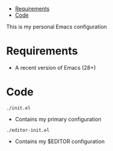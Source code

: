 - [Requirements](#org3b0b499)
- [Code](#org892884c)

This is my personal Emacs configuration


<a id="org3b0b499"></a>

# Requirements

-   A recent version of Emacs (28+)


<a id="org892884c"></a>

# Code

```shell
./init.el
```

-   Contains my primary configuration

```shell
./editor-init.el
```

-   Contains my $EDITOR configuration
